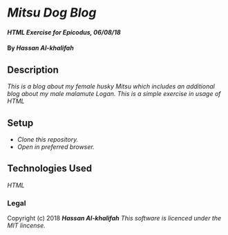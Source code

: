 # _Mitsu Dog Blog_

#### _HTML Exercise for Epicodus, 06/08/18_

#### By _**Hassan Al-khalifah**_

## Description

_This is a blog about my female husky Mitsu which includes an additional blog about my male malamute Logan. This is a simple exercise in usage of HTML_

## Setup

* _Clone this repository._
* _Open in preferred browser._

## Technologies Used

_HTML_

### Legal

Copyright (c) 2018 **_Hassan Al-khalifah_**
*This software is licenced under the MIT lincense.*
